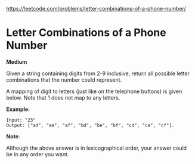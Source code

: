 https://leetcode.com/problems/letter-combinations-of-a-phone-number/

# Letter Combinations of a Phone Number
**Medium**

Given a string containing digits from 2-9 inclusive, return all possible letter combinations that the number could represent.

A mapping of digit to letters (just like on the telephone buttons) is given below. Note that 1 does not map to any letters.



**Example:**
```
Input: "23"
Output: ["ad", "ae", "af", "bd", "be", "bf", "cd", "ce", "cf"].
```
**Note**:

Although the above answer is in lexicographical order, your answer could be in any order you want.
